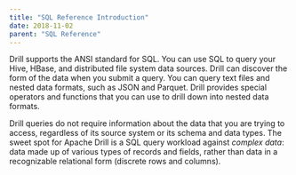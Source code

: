 ```yaml
---
title: "SQL Reference Introduction"
date: 2018-11-02
parent: "SQL Reference"
---
```

Drill supports the ANSI standard for SQL. You can use SQL to query your Hive,
HBase, and distributed file system data sources. Drill can discover the form
of the data when you submit a query. You can query text files and nested data
formats, such as JSON and Parquet. Drill provides special operators and
functions that you can use to drill down into nested data formats.

Drill queries do not require information about the data that you are trying to
access, regardless of its source system or its schema and data types. The
sweet spot for Apache Drill is a SQL query workload against *complex data*:
data made up of various types of records and fields, rather than data in a
recognizable relational form (discrete rows and columns).

